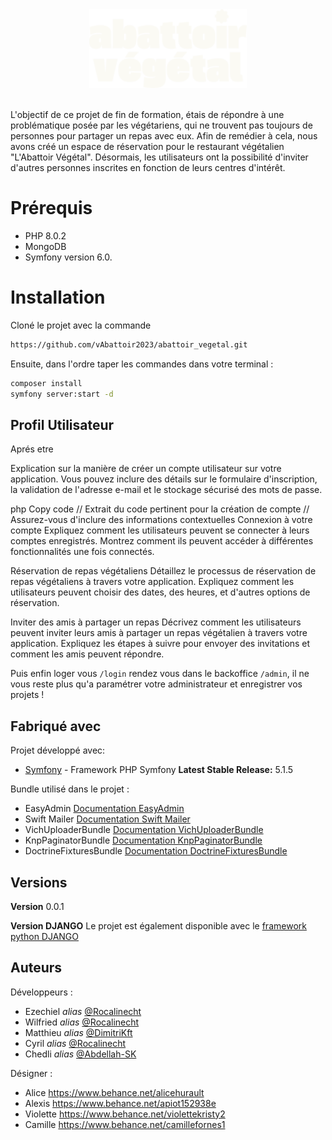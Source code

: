 <div id="" align="center">
  <img src="./public/assets/img/logo/abattoir-vegetal-logo-small-light.svg" alt="Logo Abattoir Végétal" width="50%" />
</div>

<br>

<p> L'objectif de ce projet de fin de formation, étais de répondre à une problématique posée par les végétariens, qui ne trouvent pas toujours de personnes pour partager un repas avec eux. Afin de remédier à cela, nous avons créé un espace de réservation pour le restaurant végétalien "L'Abattoir Végétal". Désormais, les utilisateurs ont la possibilité d'inviter d'autres personnes inscrites en fonction de leurs centres d'intérêt.</p>


# Prérequis

  * PHP 8.0.2
  * MongoDB
  * Symfony version 6.0.

# Installation

Cloné le projet avec la commande

```bash
https://github.com/vAbattoir2023/abattoir_vegetal.git
```

Ensuite, dans l'ordre taper les commandes dans votre terminal : 

```bash
composer install
symfony server:start -d
```

## Profil Utilisateur
Aprés etre 

Explication sur la manière de créer un compte utilisateur sur votre application. Vous pouvez inclure des détails sur le formulaire d'inscription, la validation de l'adresse e-mail et le stockage sécurisé des mots de passe.

php
Copy code
// Extrait du code pertinent pour la création de compte
// Assurez-vous d'inclure des informations contextuelles
Connexion à votre compte
Expliquez comment les utilisateurs peuvent se connecter à leurs comptes enregistrés. Montrez comment ils peuvent accéder à différentes fonctionnalités une fois connectés.

Réservation de repas végétaliens
Détaillez le processus de réservation de repas végétaliens à travers votre application. Expliquez comment les utilisateurs peuvent choisir des dates, des heures, et d'autres options de réservation.

Inviter des amis à partager un repas
Décrivez comment les utilisateurs peuvent inviter leurs amis à partager un repas végétalien à travers votre application. Expliquez les étapes à suivre pour envoyer des invitations et comment les amis peuvent répondre.


Puis enfin loger vous ``/login`` rendez vous dans le backoffice ``/admin``, il ne vous reste plus qu'a paramétrer votre administrateur et enregistrer vos projets ! 



## Fabriqué avec

Projet développé avec:

* [Symfony](https://symfony.com/) - Framework PHP Symfony
**Latest Stable Release:** 5.1.5

Bundle utilisé dans le projet : 

- EasyAdmin              [Documentation EasyAdmin](https://symfony.com/doc/current/bundles/EasyAdminBundle/index.html) 
- Swift Mailer           [Documentation Swift Mailer](https://symfony.com/doc/current/email.html) 
- VichUploaderBundle     [Documentation VichUploaderBundle](https://symfony.com/doc/2.x/bundles/EasyAdminBundle/integration/vichuploaderbundle.html)
- KnpPaginatorBundle     [Documentation KnpPaginatorBundle](https://github.com/KnpLabs/KnpPaginatorBundle) 
- DoctrineFixturesBundle [Documentation DoctrineFixturesBundle](https://symfony.com/doc/current/bundles/DoctrineFixturesBundle/index.html) 


## Versions

**Version** 0.0.1

**Version DJANGO** Le projet est également disponible avec le [framework python DJANGO ](https://github.com/Abdellah-Sk/myp-django) 

## Auteurs
Développeurs :
* Ezechiel _alias_  [@Rocalinecht](https://github.com/Rocalinecht)
* Wilfried  _alias_  [@Rocalinecht](https://github.com/Rocalinecht)
* Matthieu  _alias_ [@DimitriKft](https://github.com/DimitriKft)
* Cyril  _alias_  [@Rocalinecht](https://github.com/Rocalinecht)
* Chedli  _alias_  [@Abdellah-SK](https://github.com/Abdellah-Sk)

Désigner :
* Alice https://www.behance.net/alicehurault
* Alexis https://www.behance.net/apiot152938e
* Violette  https://www.behance.net/violettekristy2
* Camille https://www.behance.net/camillefornes1
